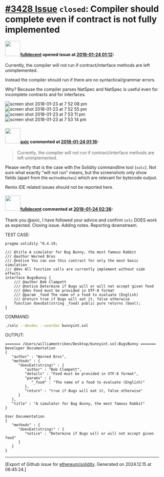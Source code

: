 # [\#3428 Issue](https://github.com/ethereum/solidity/issues/3428) `closed`: Compiler should complete even if contract is not fully implemented

#### <img src="https://avatars.githubusercontent.com/u/382183?u=499298f335f6f4f2b2498c3510275590dd8e67fc&v=4" width="50">[fulldecent](https://github.com/fulldecent) opened issue at [2018-01-24 01:12](https://github.com/ethereum/solidity/issues/3428):

Currently, the compiler will not run if contract/interface methods are left unimplemented.

Instead the compiler should run if there are no syntactical/grammar errors.

Why? Because the compiler parses NatSpec and NatSpec is useful even for incomplete contracts and for interfaces.

![screen shot 2018-01-23 at 7 52 08 pm](https://user-images.githubusercontent.com/382183/35308745-294cc518-0077-11e8-922f-bbe940ea9d9e.png)
![screen shot 2018-01-23 at 7 52 55 pm](https://user-images.githubusercontent.com/382183/35308751-315ae7e4-0077-11e8-8107-ce6fc8b56931.png)
![screen shot 2018-01-23 at 7 53 11 pm](https://user-images.githubusercontent.com/382183/35308758-356a258e-0077-11e8-88de-6de9d06ed768.png)
![screen shot 2018-01-23 at 7 53 14 pm](https://user-images.githubusercontent.com/382183/35308761-37c99ad0-0077-11e8-87dc-aa98f86e0b46.png)


#### <img src="https://avatars.githubusercontent.com/u/20340?v=4" width="50">[axic](https://github.com/axic) commented at [2018-01-24 01:16](https://github.com/ethereum/solidity/issues/3428#issuecomment-359987956):

> Currently, the compiler will not run if contract/interface methods are left unimplemented.

Please verify that is the case with the Solidity commandline tool (`solc`). Not sure what exactly "will not run" means, but the screenshots only show fields (apart from the `methodHashes`) which are relevant for bytecode output.

Remix IDE related issues should not be reported here.

#### <img src="https://avatars.githubusercontent.com/u/382183?u=499298f335f6f4f2b2498c3510275590dd8e67fc&v=4" width="50">[fulldecent](https://github.com/fulldecent) commented at [2018-01-24 02:36](https://github.com/ethereum/solidity/issues/3428#issuecomment-360001637):

Thank you @axic, I have followed your advice and confirm `solc` DOES work as expected. Closing issue. Adding notes. Reporting downstream.

TEST CASE:

```
pragma solidity ^0.4.19;

/// @title A simulator for Bug Bunny, the most famous Rabbit
/// @author Warned Bros
/// @notice You can use this contract for only the most basic simulation
/// @dev All function calls are currently implement without side effects
interface BugsBunny {
    /// @author Bob Clampett
    /// @notice Determine if Bugs will or will not accept given food
    /// @dev Food must be provided in UTF-8 format
    /// @param _food The name of a food to evaluate (English)
    /// @return true if Bugs will eat it, false otherwise
    function doesEat(string _food) public pure returns (bool);
}
```

COMMAND:

```sh
./solc --devdoc --userdoc bunnyint.sol
```

OUTPUT:

```
======= /Users/williamentriken/Desktop/bunnyint.sol:BugsBunny =======
Developer Documentation
{
   "author" : "Warned Bros",
   "methods" : {
      "doesEat(string)" : {
         "author" : "Bob Clampett",
         "details" : "Food must be provided in UTF-8 format",
         "params" : {
            "_food" : "The name of a food to evaluate (English)"
         },
         "return" : "true if Bugs will eat it, false otherwise"
      }
   },
   "title" : "A simulator for Bug Bunny, the most famous Rabbit"
}

User Documentation
{
   "methods" : {
      "doesEat(string)" : {
         "notice" : "Determine if Bugs will or will not accept given food"
      }
   }
}
```


-------------------------------------------------------------------------------



[Export of Github issue for [ethereum/solidity](https://github.com/ethereum/solidity). Generated on 2024.12.15 at 06:45:24.]
